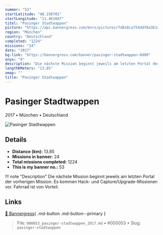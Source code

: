 ```yaml
---
nummer: "53"
startLatitude: "48.150701"
startLongitude: "11.461687"
titel: "Pasinger Stadtwappen"
picture: "https://api.bannergress.com/bnrs/pictures/fd818caf54ddf0a3b1cdbe1e34009f71"
region: "München"
country: "Deutschland"
completed: "1224"
missions: "24"
date: "2017"
bg-link: "https://bannergress.com/banner/pasinger-stadtwappen-0d09"
onyx: "0"
description: "Die nächste Mission beginnt jeweils am letzten Portal der vorherigen Mission. Es kommen Hack- und Capture/Upgrade-Missionen vor. Fahrrad ist von Vorteil."
lengthKMeters: "13,85"
umap: ""
title: "Pasinger Stadtwappen"
---
```

# Pasinger Stadtwappen

*2017* • München • Deutschland

![Pasinger Stadtwappen](https://api.bannergress.com/bnrs/pictures/fd818caf54ddf0a3b1cdbe1e34009f71)

## Details
- **Distance (km):** 13.85
- **Missions in banner:** 24
- **Total missions completed:** 1224
- **This is my banner no.:** 53


!!! note "Description"
    Die nächste Mission beginnt jeweils am letzten Portal der vorherigen Mission. Es kommen Hack- und Capture/Upgrade-Missionen vor. Fahrrad ist von Vorteil.



## Links
[🔗 Bannergress](https://bannergress.com/banner/pasinger-stadtwappen-0d09){ .md-button .md-button--primary }



> File: `000053_pasinger-stadtwappen_2017.md` • #000053 • Slug: `pasinger-stadtwappen`
